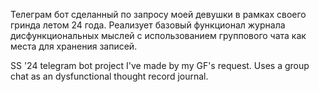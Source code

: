 Телеграм бот сделанный по запросу моей девушки в рамках своего гринда летом 24 года.
Реализует базовый функционал журнала дисфункциональных мыслей с использованием группового чата как места для хранения записей.

SS '24 telegram bot project I've made by my GF's request.
Uses a group chat as an dysfunctional thought record journal.
